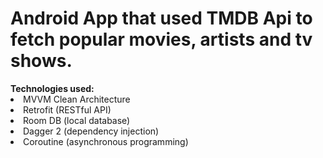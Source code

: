 <h1><b>Android App that used TMDB Api to fetch popular movies, artists and tv shows.</b></h1>
<b>Technologies used:</b>
<li>MVVM Clean Architecture</li>
<li>Retrofit (RESTful API)</li>
<li>Room DB (local database)</li>
<li>Dagger 2 (dependency injection)</li>
<li>Coroutine (asynchronous programming)</li>
